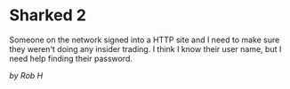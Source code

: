 # Sharked 2

Someone on the network signed into a HTTP site and I need to make sure they weren't doing any insider trading. I think I know their user name, but I need help finding their password.

_by Rob H_
